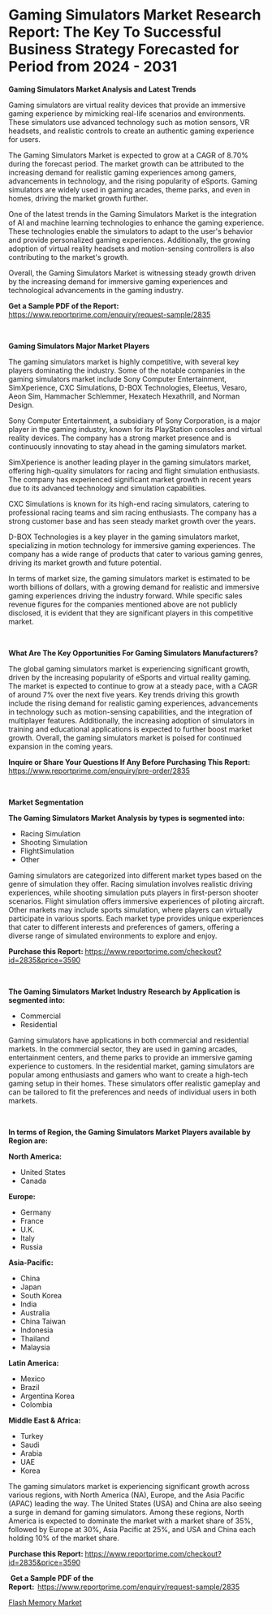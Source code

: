 <p><h1>Gaming Simulators Market Research Report: The Key To Successful Business Strategy Forecasted for Period from 2024 - 2031</h1></p><p><strong>Gaming Simulators Market Analysis and Latest Trends</strong></p>
<p><p>Gaming simulators are virtual reality devices that provide an immersive gaming experience by mimicking real-life scenarios and environments. These simulators use advanced technology such as motion sensors, VR headsets, and realistic controls to create an authentic gaming experience for users.</p><p>The Gaming Simulators Market is expected to grow at a CAGR of 8.70% during the forecast period. The market growth can be attributed to the increasing demand for realistic gaming experiences among gamers, advancements in technology, and the rising popularity of eSports. Gaming simulators are widely used in gaming arcades, theme parks, and even in homes, driving the market growth further.</p><p>One of the latest trends in the Gaming Simulators Market is the integration of AI and machine learning technologies to enhance the gaming experience. These technologies enable the simulators to adapt to the user's behavior and provide personalized gaming experiences. Additionally, the growing adoption of virtual reality headsets and motion-sensing controllers is also contributing to the market's growth.</p><p>Overall, the Gaming Simulators Market is witnessing steady growth driven by the increasing demand for immersive gaming experiences and technological advancements in the gaming industry.</p></p>
<p><strong>Get a Sample PDF of the Report:&nbsp;</strong> <a href="https://www.reportprime.com/enquiry/request-sample/2835">https://www.reportprime.com/enquiry/request-sample/2835</a></p>
<p>&nbsp;</p>
<p><strong>Gaming Simulators Major Market Players</strong></p>
<p><p>The gaming simulators market is highly competitive, with several key players dominating the industry. Some of the notable companies in the gaming simulators market include Sony Computer Entertainment, SimXperience, CXC Simulations, D-BOX Technologies, Eleetus, Vesaro, Aeon Sim, Hammacher Schlemmer, Hexatech Hexathrill, and Norman Design.</p><p>Sony Computer Entertainment, a subsidiary of Sony Corporation, is a major player in the gaming industry, known for its PlayStation consoles and virtual reality devices. The company has a strong market presence and is continuously innovating to stay ahead in the gaming simulators market.</p><p>SimXperience is another leading player in the gaming simulators market, offering high-quality simulators for racing and flight simulation enthusiasts. The company has experienced significant market growth in recent years due to its advanced technology and simulation capabilities.</p><p>CXC Simulations is known for its high-end racing simulators, catering to professional racing teams and sim racing enthusiasts. The company has a strong customer base and has seen steady market growth over the years.</p><p>D-BOX Technologies is a key player in the gaming simulators market, specializing in motion technology for immersive gaming experiences. The company has a wide range of products that cater to various gaming genres, driving its market growth and future potential.</p><p>In terms of market size, the gaming simulators market is estimated to be worth billions of dollars, with a growing demand for realistic and immersive gaming experiences driving the industry forward. While specific sales revenue figures for the companies mentioned above are not publicly disclosed, it is evident that they are significant players in this competitive market.</p></p>
<p>&nbsp;</p>
<p><strong>What Are The Key Opportunities For Gaming Simulators Manufacturers?</strong></p>
<p><p>The global gaming simulators market is experiencing significant growth, driven by the increasing popularity of eSports and virtual reality gaming. The market is expected to continue to grow at a steady pace, with a CAGR of around 7% over the next five years. Key trends driving this growth include the rising demand for realistic gaming experiences, advancements in technology such as motion-sensing capabilities, and the integration of multiplayer features. Additionally, the increasing adoption of simulators in training and educational applications is expected to further boost market growth. Overall, the gaming simulators market is poised for continued expansion in the coming years.</p></p>
<p><strong>Inquire or Share Your Questions If Any Before Purchasing This Report:</strong> <a href="https://www.reportprime.com/enquiry/pre-order/2835">https://www.reportprime.com/enquiry/pre-order/2835</a></p>
<p>&nbsp;</p>
<p><strong>Market Segmentation</strong></p>
<p><strong>The Gaming Simulators Market Analysis by types is segmented into:</strong></p>
<p><ul><li>Racing Simulation</li><li>Shooting Simulation</li><li>FlightSimulation</li><li>Other</li></ul></p>
<p><p>Gaming simulators are categorized into different market types based on the genre of simulation they offer. Racing simulation involves realistic driving experiences, while shooting simulation puts players in first-person shooter scenarios. Flight simulation offers immersive experiences of piloting aircraft. Other markets may include sports simulation, where players can virtually participate in various sports. Each market type provides unique experiences that cater to different interests and preferences of gamers, offering a diverse range of simulated environments to explore and enjoy.</p></p>
<p><strong>Purchase this Report:&nbsp;</strong><a href="https://www.reportprime.com/checkout?id=2835&price=3590">https://www.reportprime.com/checkout?id=2835&price=3590</a></p>
<p>&nbsp;</p>
<p><strong>The Gaming Simulators Market Industry Research by Application is segmented into:</strong></p>
<p><ul><li>Commercial</li><li>Residential</li></ul></p>
<p><p>Gaming simulators have applications in both commercial and residential markets. In the commercial sector, they are used in gaming arcades, entertainment centers, and theme parks to provide an immersive gaming experience to customers. In the residential market, gaming simulators are popular among enthusiasts and gamers who want to create a high-tech gaming setup in their homes. These simulators offer realistic gameplay and can be tailored to fit the preferences and needs of individual users in both markets.</p></p>
<p>&nbsp;</p>
<p><strong>In terms of Region, the Gaming Simulators Market Players available by Region are:</strong></p>
<p>
    <p> <strong> North America: </strong>
        <ul>
            <li>United States</li>
            <li>Canada</li>
        </ul>
        </p> 
    <p> <strong> Europe: </strong>
        <ul>
            <li>Germany</li>
            <li>France</li>
            <li>U.K.</li>
            <li>Italy</li>
            <li>Russia</li>
        </ul>
        </p> 
    <p> <strong> Asia-Pacific: </strong>
        <ul>
            <li>China</li>
            <li>Japan</li>
            <li>South Korea</li>
            <li>India</li>
            <li>Australia</li>
            <li>China Taiwan</li>
            <li>Indonesia</li>
            <li>Thailand</li>
            <li>Malaysia</li>
        </ul>
        </p> 
    <p> <strong> Latin America: </strong>
        <ul>
            <li>Mexico</li>
            <li>Brazil</li>
            <li>Argentina Korea</li>
            <li>Colombia</li>
        </ul>
        </p> 
    <p> <strong> Middle East & Africa: </strong>
        <ul>
            <li>Turkey</li>
            <li>Saudi</li>
            <li>Arabia</li>
            <li>UAE</li>
            <li>Korea</li>
        </ul>
    </p>
    </p>
<p><p>The gaming simulators market is experiencing significant growth across various regions, with North America (NA), Europe, and the Asia Pacific (APAC) leading the way. The United States (USA) and China are also seeing a surge in demand for gaming simulators. Among these regions, North America is expected to dominate the market with a market share of 35%, followed by Europe at 30%, Asia Pacific at 25%, and USA and China each holding 10% of the market share.</p></p>
<p><strong>Purchase this Report: </strong><a href="https://www.reportprime.com/checkout?id=2835&price=3590">https://www.reportprime.com/checkout?id=2835&price=3590</a></p>
<p>&nbsp;<strong>Get a Sample PDF of the Report:&nbsp;&nbsp;</strong><a href="https://www.reportprime.com/enquiry/request-sample/2835">https://www.reportprime.com/enquiry/request-sample/2835</a></p>
<p><strong></strong></p>
<p><p><a href="https://github.com/YashRP12/Market-Research-Report-List-4/blob/main/flash-memory-market.md">Flash Memory Market</a></p></p>